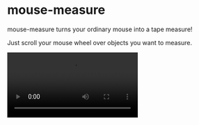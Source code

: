 # mouse-measure
mouse-measure turns your ordinary mouse into a tape measure!

Just scroll your mouse wheel over objects you want to measure. 

![demo](https://cdn.jsdelivr.net/gh/2o4oo/mouse-measure@raw/refs/heads/main/demo.webm)
